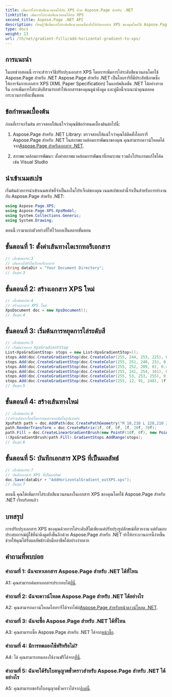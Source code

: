 ```yaml
---
title: เพิ่มการไล่ระดับสีแนวนอนให้กับ XPS ด้วย Aspose.Page สำหรับ .NET
linktitle: เพิ่มการไล่ระดับสีแนวนอนให้กับ XPS
second_title: Aspose.Page .NET API
description: เรียนรู้วิธีเพิ่มการไล่ระดับสีแนวนอนที่น่าทึ่งให้กับเอกสาร XPS ของคุณโดยใช้ Aspose.Page สำหรับ .NET ยกระดับความดึงดูดสายตาได้อย่างง่ายดาย
type: docs
weight: 13
url: /th/net/gradient-fills/add-horizontal-gradient-to-xps/
---
```

## การแนะนำ

ในบทช่วยสอนนี้ เราจะสำรวจวิธีปรับปรุงเอกสาร XPS โดยการเพิ่มการไล่ระดับสีแนวนอนโดยใช้ Aspose.Page สำหรับ .NET Aspose.Page สำหรับ .NET เป็นไลบรารีที่มีประสิทธิภาพซึ่งให้การจัดการเอกสาร XPS (XML Paper Specification) ในแอปพลิเคชัน .NET ได้อย่างราบรื่น การเพิ่มการไล่ระดับสีสามารถทำให้เอกสารของคุณดูน่าดึงดูด และคู่มือนี้จะแนะนำคุณตลอดกระบวนการทีละขั้นตอน

## ข้อกำหนดเบื้องต้น

ก่อนที่เราจะเริ่มต้น ตรวจสอบให้แน่ใจว่าคุณมีข้อกำหนดเบื้องต้นต่อไปนี้:

1.  Aspose.Page สำหรับ .NET Library: ตรวจสอบให้แน่ใจว่าคุณได้ติดตั้งไลบรารี Aspose.Page สำหรับ .NET ในสภาพแวดล้อมการพัฒนาของคุณ คุณสามารถดาวน์โหลดได้จาก[Aspose.Page สำหรับเอกสาร .NET](https://reference.aspose.com/page/net/).

2. สภาพแวดล้อมการพัฒนา: ตั้งค่าสภาพแวดล้อมการพัฒนาที่เหมาะสม รวมถึงโปรแกรมแก้ไขโค้ด เช่น Visual Studio

## นำเข้าเนมสเปซ

เริ่มต้นด้วยการนำเข้าเนมสเปซที่จำเป็นลงในโปรเจ็กต์ของคุณ เนมสเปซเหล่านี้จำเป็นสำหรับการทำงานกับ Aspose.Page สำหรับ .NET:

```csharp
using Aspose.Page.XPS;
using Aspose.Page.XPS.XpsModel;
using System.Collections.Generic;
using System.Drawing;
```

ตอนนี้ เรามาแบ่งตัวอย่างที่ให้ไว้ออกเป็นหลายขั้นตอน

## ขั้นตอนที่ 1: ตั้งค่าเส้นทางไดเรกทอรีเอกสาร

```csharp
// เอ็กซ์สตาร์ท:3
// เส้นทางไปยังไดเร็กทอรีเอกสาร
string dataDir = "Your Document Directory";
// สิ้นสุด:3
```

## ขั้นตอนที่ 2: สร้างเอกสาร XPS ใหม่

```csharp
// เอ็กซ์สตาร์ท:4
// สร้างเอกสาร XPS ใหม่
XpsDocument doc = new XpsDocument();
// สิ้นสุด:4
```

## ขั้นตอนที่ 3: เริ่มต้นการหยุดการไล่ระดับสี

```csharp
// เอ็กซ์สตาร์ท:5
// เริ่มต้นรายการ XpsGradientStop
List<XpsGradientStop> stops = new List<XpsGradientStop>();
stops.Add(doc.CreateGradientStop(doc.CreateColor(255, 244, 253, 225), 0.0673828f));
stops.Add(doc.CreateGradientStop(doc.CreateColor(255, 251, 240, 23), 0.314453f));
stops.Add(doc.CreateGradientStop(doc.CreateColor(255, 252, 209, 0), 0.482422f));
stops.Add(doc.CreateGradientStop(doc.CreateColor(255, 241, 254, 161), 0.634766f));
stops.Add(doc.CreateGradientStop(doc.CreateColor(255, 53, 253, 255), 0.915039f));
stops.Add(doc.CreateGradientStop(doc.CreateColor(255, 12, 91, 248), 1f));
// สิ้นสุด:5
```

## ขั้นตอนที่ 4: สร้างเส้นทางใหม่

```csharp
// เอ็กซ์สตาร์ท:6
//สร้างเส้นทางใหม่โดยกำหนดเรขาคณิตในรูปแบบย่อ
XpsPath path = doc.AddPath(doc.CreatePathGeometry("M 10,210 L 228,210 228,300 10,300"));
path.RenderTransform = doc.CreateMatrix(1f, 0f, 0f, 1f, 20f, 70f);
path.Fill = doc.CreateLinearGradientBrush(new PointF(10f, 0f), new PointF(228f, 0f));
((XpsGradientBrush)path.Fill).GradientStops.AddRange(stops);
// สิ้นสุด:6
```

## ขั้นตอนที่ 5: บันทึกเอกสาร XPS ที่เป็นผลลัพธ์

```csharp
// เอ็กซ์สตาร์ท:7
// บันทึกเอกสาร XPS ที่เป็นผลลัพธ์
doc.Save(dataDir + "AddHorizontalGradient_outXPS.xps");
// สิ้นสุด:7
```

ตอนนี้ คุณได้เพิ่มการไล่ระดับสีแนวนอนลงในเอกสาร XPS ของคุณโดยใช้ Aspose.Page สำหรับ .NET เรียบร้อยแล้ว

## บทสรุป

การปรับปรุงเอกสาร XPS ของคุณด้วยการไล่ระดับสีไม่เพียงแต่ปรับปรุงรูปลักษณ์ที่สวยงาม แต่ยังมอบประสบการณ์ผู้ใช้ที่น่าดึงดูดยิ่งขึ้นอีกด้วย Aspose.Page สำหรับ .NET ทำให้กระบวนการนี้ง่ายขึ้น ช่วยให้คุณได้รับผลลัพธ์ระดับมืออาชีพได้อย่างง่ายดาย

## คำถามที่พบบ่อย

### คำถามที่ 1: ฉันจะหาเอกสาร Aspose.Page สำหรับ .NET ได้ที่ไหน

 A1: คุณสามารถค้นหาเอกสารประกอบได้[ที่นี่](https://reference.aspose.com/page/net/).

### คำถามที่ 2: ฉันจะดาวน์โหลด Aspose.Page สำหรับ .NET ได้อย่างไร

 A2: คุณสามารถดาวน์โหลดไลบรารีได้จากไฟล์[Aspose.Page สำหรับหน้าดาวน์โหลด .NET](https://releases.aspose.com/page/net/).

### คำถามที่ 3: ฉันจะซื้อ Aspose.Page สำหรับ .NET ได้ที่ไหน

 A3: คุณสามารถซื้อ Aspose.Page สำหรับ .NET ได้จาก[หน้าซื้อ](https://purchase.aspose.com/buy).

### คำถามที่ 4: มีการทดลองใช้ฟรีหรือไม่?

 A4: ได้ คุณสามารถทดลองใช้งานฟรีได้จาก[ที่นี่](https://releases.aspose.com/).

### คำถามที่ 5: ฉันจะได้รับใบอนุญาตชั่วคราวสำหรับ Aspose.Page สำหรับ .NET ได้อย่างไร

 A5: คุณสามารถขอรับใบอนุญาตชั่วคราวได้จาก[ลิงค์นี้](https://purchase.aspose.com/temporary-license/).